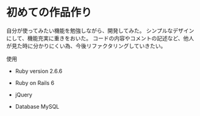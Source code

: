 # 初めての作品作り

自分が使ってみたい機能を勉強しながら、開発してみた。
シンプルなデザインにして、機能充実に重きをおいた。
コードの内容やコメントの記述など、他人が見た時に分かりにくい為、今後リファクタリングしていきたい。

使用

* Ruby version 2.6.6
* Ruby on Rails  6

* jQuery

* Database MySQL

